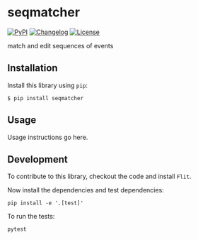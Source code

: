 # seqmatcher

[![PyPI](https://img.shields.io/pypi/v/seqmatcher.svg)](https://pypi.org/project/seqmatcher/)
[![Changelog](https://img.shields.io/github/v/release/ananis25/seqmatcher?include_prereleases&label=changelog)](https://github.com/ananis25/seqmatcher/releases)
[![License](https://img.shields.io/badge/license-Apache%202.0-blue.svg)](https://github.com/ananis25/seqmatcher/blob/main/LICENSE)

match and edit sequences of events

## Installation

Install this library using `pip`:

    $ pip install seqmatcher

## Usage

Usage instructions go here.

## Development

To contribute to this library, checkout the code and install `Flit`. 

Now install the dependencies and test dependencies:

    pip install -e '.[test]'

To run the tests:

    pytest
